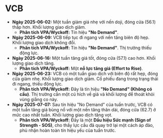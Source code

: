 # VCB

- **Ngày 2025-06-02:** Một tuần giảm giá nhẹ với nến doji, đóng cửa (56.1) thấp hơn. Khối lượng giao dịch giảm.
    - **Phân tích VPA/Wyckoff:** Tín hiệu **"No Demand"**.
- **Ngày 2025-06-09:** VCB tiếp tục đi ngang với nến tăng biên độ hẹp. Khối lượng giao dịch không đổi.
    - **Phân tích VPA/Wyckoff:** Tín hiệu **"No Demand"**. Thị trường thiếu động lực.
- **Ngày 2025-06-16:** Một tuần tăng giá tốt, đóng cửa (57.1) cao hơn. Khối lượng giao dịch tăng.
    - **Phân tích VPA/Wyckoff:** Một **nỗ lực tăng giá (Effort to Rise)**.
- **Ngày 2025-06-23:** VCB có một tuần giao dịch với biên độ rất hẹp, đóng cửa giảm nhẹ. Khối lượng giao dịch giảm. Cổ phiếu đang trong trạng thái đi ngang, thiếu động lực.
    - **Phân tích VPA/Wyckoff:** Đây là tín hiệu **"No Demand" (Không có cầu)**. Thị trường cần một cú hích về giá và khối lượng để thoát khỏi vùng giằng co này.
- **Ngày 2025-07-07:** Sau tín hiệu "No Demand" của tuần trước, VCB có một tuần tăng giá bùng nổ với một nến tăng thân dài, đóng cửa (62.7) ở mức cao nhất tuần. Khối lượng giao dịch tăng vọt.
    - **Phân tích VPA/Wyckoff:** Đây là một **Dấu hiệu Sức mạnh (Sign of Strength - SOS)**, cho thấy lực cầu đã quay trở lại một cách áp đảo, phủ nhận hoàn toàn tín hiệu yếu của tuần trước.


